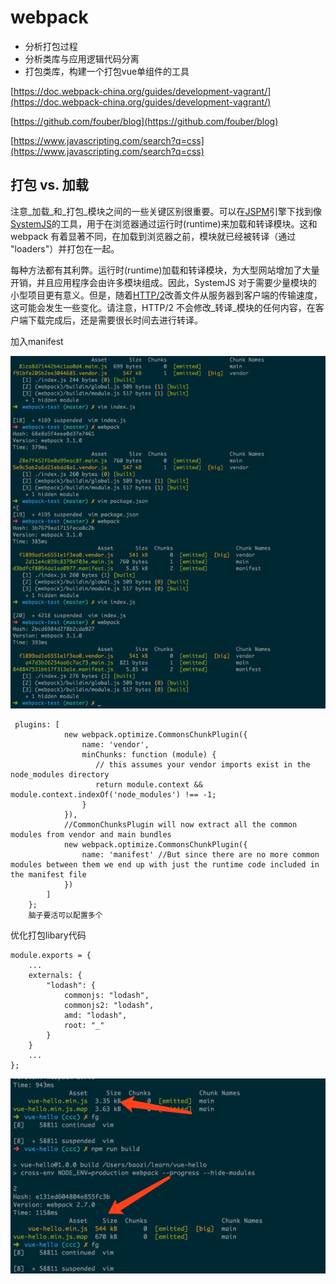 # webpack

* 分析打包过程
* 分析类库与应用逻辑代码分离
* 打包类库，构建一个打包vue单组件的工具

[https://doc.webpack-china.org/guides/development-vagrant/](https://doc.webpack-china.org/guides/development-vagrant/)

[https://github.com/fouber/blog](https://github.com/fouber/blog)

[https://www.javascripting.com/search?q=css](https://www.javascripting.com/search?q=css)

## 打包 vs. 加载

注意_加载_和_打包_模块之间的一些关键区别很重要。可以在[JSPM](http://jspm.io/)引擎下找到像[SystemJS](https://github.com/systemjs/systemjs)的工具，用于在浏览器通过运行时\(runtime\)来加载和转译模块。这和 webpack 有着显著不同，在加载到浏览器之前，模块就已经被转译（通过 "loaders"）并打包在一起。

每种方法都有其利弊。运行时\(runtime\)加载和转译模块，为大型网站增加了大量开销，并且应用程序会由许多模块组成。因此，SystemJS 对于需要少量模块的小型项目更有意义。但是，随着[HTTP/2](https://http2.github.io/)改善文件从服务器到客户端的传输速度，这可能会发生一些变化。请注意，HTTP/2 不会修改_转译_模块的任何内容，在客户端下载完成后，还是需要很长时间去进行转译。

加入manifest

![](/assets/manifest.png)

```
 plugins: [
            new webpack.optimize.CommonsChunkPlugin({
                name: 'vendor',
                minChunks: function (module) {
                   // this assumes your vendor imports exist in the node_modules directory
                   return module.context && module.context.indexOf('node_modules') !== -1;
                }
            }),
            //CommonChunksPlugin will now extract all the common modules from vendor and main bundles
            new webpack.optimize.CommonsChunkPlugin({
                name: 'manifest' //But since there are no more common modules between them we end up with just the runtime code included in the manifest file
            })
        ]
    };
    脑子要活可以配置多个
```

优化打包libary代码

```
module.exports = {
    ...
    externals: {
        "lodash": {
            commonjs: "lodash",
            commonjs2: "lodash",
            amd: "lodash",
            root: "_"
        }
    }
    ...
};
```

![](/assets/vue.png)

